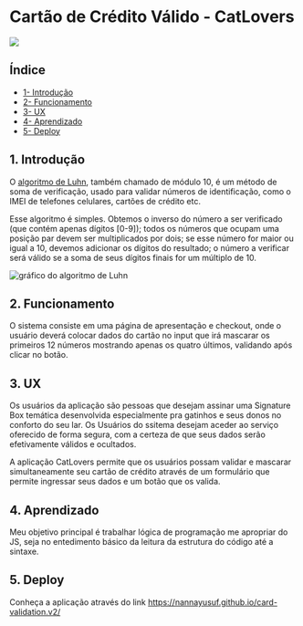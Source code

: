 # Cartão de Crédito Válido - CatLovers

<img src="./src/images/CatLoversLogo.png">

## Índice


   * [1- Introdução](#introdução)
   * [2- Funcionamento](#funcionamento)
   * [3- UX](#UX)
   * [4- Aprendizado](#aprendizado)
   * [5- Deploy](#deploy)



## 1. Introdução

O [algoritmo de Luhn](https://en.wikipedia.org/wiki/Luhn_algorithm), também
chamado de módulo 10, é um método de soma de verificação, usado para validar
números de identificação, como o IMEI de telefones celulares, cartões de crédito
etc.

Esse algoritmo é simples. Obtemos o inverso do número a ser verificado (que
contém apenas dígitos [0-9]); todos os números que ocupam uma posição par devem
ser multiplicados por dois; se esse número for maior ou igual a 10, devemos
adicionar os dígitos do resultado; o número a verificar será válido se a soma de
seus dígitos finais for um múltiplo de 10.

![gráfico do algoritmo de
Luhn](https://www.101computing.net/wp/wp-content/uploads/Luhn-Algorithm.png)


## 2. Funcionamento

 O sistema consiste em uma página de apresentação e checkout, onde o usuário deverá colocar dados do cartão no input que irá mascarar os primeiros 12 números mostrando apenas os quatro últimos, validando após clicar no botão.

## 3. UX

Os usuários da aplicação são pessoas que desejam assinar uma Signature Box temática desenvolvida especialmente pra gatinhos e seus donos no conforto do seu lar. Os Usuários do ssitema desejam aceder ao serviço oferecido de forma segura, com a certeza de que seus dados serão efetivamente válidos e ocultados.

A aplicação CatLovers permite que os usuários possam validar e mascarar simultaneamente seu cartão de crédito através de um formulário que permite ingressar seus dados e um botão que os valida.

## 4. Aprendizado

Meu objetivo principal é trabalhar lógica de programação me apropriar do JS, seja no entedimento básico da leitura da estrutura do código até a sintaxe.

 
## 5. Deploy
Conheça a aplicação através do link https://nannayusuf.github.io/card-validation.v2/

